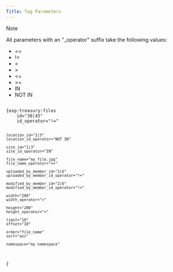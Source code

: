 ```yaml
---
Title: Tag Parameters
---
```


<div class="content-blocks__note">
	<div class="content-blocks__note-title">Note</div>
	<p>
		All parameters with an "_operator" suffix take the following values:
		<ul>
			<li>==</li>
			<li>!=</li>
			<li><</li>
			<li>></li>
			<li><=</li>
			<li>>=</li>
			<li>IN</li>
			<li>NOT IN</li>
		</ul>
	</p>
</div>

<div class="content-blocks__pre-wrapper">
<pre class="content-blocks__pre content-blocks__pre--example language-ee">
<code class="content-blocks__code content-blocks__code--example language-ee">
{exp:treasury:files
	id="38|45"
	id_operator="!="

	location_id="1|3"
	location_id_operator="NOT IN"

	site_id="1|3"
	site_id_operator="IN"

	file_name="my_file.jpg"
	file_name_operator="=="

	uploaded_by_member_id="2|6"
	uploaded_by_member_id_operator="!="

	modified_by_member_id="2|6"
	modified_by_member_id_operator="!="

	width="200"
	width_operator=">"

	height="200"
	height_operator="<"

	limit="10"
	offset="10"

	order="file_name"
	sort="asc"

	namespace="my_namespace"
}
</code>
</pre>
</div>
